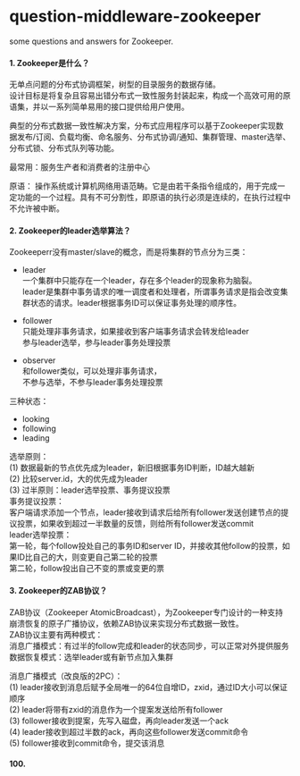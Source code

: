 # question-middleware-zookeeper
some questions and answers for Zookeeper.

#### 1. Zookeeper是什么？
无单点问题的分布式协调框架，树型的目录服务的数据存储。<br>
设计目标是将复杂且容易出错分布式一致性服务封装起来，构成一个高效可用的原语集，并以一系列简单易用的接口提供给用户使用。<br>

典型的分布式数据一致性解决方案，分布式应用程序可以基于Zookeeper实现数据发布/订阅、负载均衡、命名服务、分布式协调/通知、集群管理、master选举、分布式锁、分布式队列等功能。<br>

最常用：服务生产者和消费者的注册中心<br>

原语： 操作系统或计算机网络用语范畴。它是由若干条指令组成的，用于完成一定功能的一个过程。具有不可分割性，即原语的执行必须是连续的，在执行过程中不允许被中断。

#### 2. Zookeeper的leader选举算法？
Zookeeperr没有master/slave的概念，而是将集群的节点分为三类：<br>
- leader<br>
一个集群中只能存在一个leader，存在多个leader的现象称为脑裂。<br>
leader是集群中事务请求的唯一调度者和处理者，所谓事务请求是指会改变集群状态的请求。leader根据事务ID可以保证事务处理的顺序性。<br>

- follower<br>
只能处理非事务请求，如果接收到客户端事务请求会转发给leader<br>
参与leader选举，参与leader事务处理投票<br>

- observer<br>
和follower类似，可以处理非事务请求，<br>
不参与选举，不参与leader事务处理投票<br>

三种状态：<br>
- looking<br>
- following<br>
- leading<br>

选举原则：<br>
(1) 数据最新的节点优先成为leader，新旧根据事务ID判断，ID越大越新<br>
(2) 比较server.id，大的优先成为leader<br>
(3) 过半原则：leader选举投票、事务提议投票<br>
事务提议投票：<br>
客户端请求添加一个节点，leader接收到请求后给所有follower发送创建节点的提议投票，如果收到超过一半数量的反馈，则给所有follower发送commit<br>
leader选举投票：<br>
第一轮，每个follow投处自己的事务ID和server ID，并接收其他follow的投票，如果ID比自己的大，则变更自己第二轮的投票<br>
第二轮，follow投出自己不变的票或变更的票

#### 3. Zookeeper的ZAB协议？
ZAB协议（Zookeeper AtomicBroadcast），为Zookeeper专门设计的一种支持崩溃恢复的原子广播协议，依赖ZAB协议来实现分布式数据一致性。<br>
ZAB协议主要有两种模式：<br>
消息广播模式：有过半的follow完成和leader的状态同步，可以正常对外提供服务<br>
数据恢复模式：选举leader或有新节点加入集群<br>

消息广播模式（改良版的2PC）：<br>
(1) leader接收到消息后赋予全局唯一的64位自增ID，zxid，通过ID大小可以保证顺序<br>
(2) leader将带有zxid的消息作为一个提案发送给所有follower<br>
(3) follower接收到提案，先写入磁盘，再向leader发送一个ack<br>
(4) leader接收到超过半数的ack，再向这些follower发送commit命令<br>
(5) follower接收到commit命令，提交该消息<br>







#### 100.
